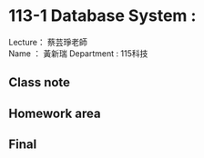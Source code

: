 # 113-1 Database System :
Lecture： 蔡芸琤老師  
Name ： 黃新瑞
Department : 115科技
## Class note
## Homework area
## Final
